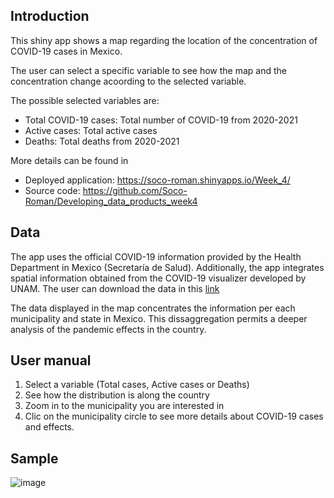 ## Introduction

This shiny app shows a map regarding the location of the concentration of COVID-19 cases in Mexico.

The user can select a specific variable to see how the map and the concentration change acoording to the selected variable.

The possible selected variables are: 

- Total COVID-19 cases: Total number of COVID-19 from 2020-2021
- Active cases: Total active cases 
- Deaths: Total deaths from 2020-2021

More details can be found in 

* Deployed application: https://soco-roman.shinyapps.io/Week_4/
* Source code: https://github.com/Soco-Roman/Developing_data_products_week4


## Data

The app uses the official COVID-19 information provided by the Health Department in Mexico (Secretaría de Salud). 
Additionally, the app integrates spatial information obtained from the COVID-19 visualizer developed by UNAM.
The user can download the data in this [link](https://ciga-unam.maps.arcgis.com/home/item.html?id=74112045225d4c80906fbb77e8ac7d8d)

The data displayed in the map concentrates the information per each municipality and state in Mexico. This dissaggregation permits a deeper analysis of the pandemic effects in the country.

## User manual

1. Select a variable (Total cases, Active cases or Deaths)
2. See how the distribution is along the country
3. Zoom in to the municipality you are interested in
4. Clic on the municipality circle to see more details about COVID-19 cases and effects. 

## Sample

![image](img/image.png) 


